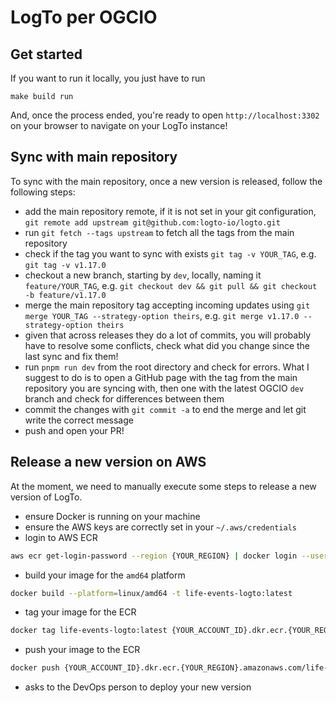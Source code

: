 [comment]: <> (This file has been added on OGCIO fork)

# LogTo per OGCIO

## Get started

If you want to run it locally, you just have to run
```
make build run
```

And, once the process ended, you're ready to open `http://localhost:3302` on your browser to navigate on your LogTo instance!

## Sync with main repository

To sync with the main repository, once a new version is released, follow the following steps:
- add the main repository remote, if it is not set in your git configuration, `git remote add upstream git@github.com:logto-io/logto.git`
- run `git fetch --tags upstream` to fetch all the tags from the main repository
- check if the tag you want to sync with exists `git tag -v YOUR_TAG`, e.g. `git tag -v v1.17.0`
- checkout a new branch, starting by `dev`, locally, naming it `feature/YOUR_TAG`, 
e.g. `git checkout dev && git pull && git checkout -b feature/v1.17.0`
- merge the main repository tag accepting incoming updates using `git merge YOUR_TAG --strategy-option theirs`, 
e.g. `git merge v1.17.0 --strategy-option theirs`
- given that across releases they do a lot of commits, you will probably have to resolve some conflicts, check what did you change since the last sync and fix them!
- run `pnpm run dev` from the root directory and check for errors. What I suggest to do is to open a GitHub page with the tag from the main repository you are syncing with, then one with the latest OGCIO `dev` branch and check for differences between them
- commit the changes with `git commit -a` to end the merge and let git write the correct message
- push and open your PR!

## Release a new version on AWS

At the moment, we need to manually execute some steps to release a new version of LogTo.
- ensure Docker is running on your machine
- ensure the AWS keys are correctly set in your `~/.aws/credentials`
- login to AWS ECR
```bash
aws ecr get-login-password --region {YOUR_REGION} | docker login --username AWS --password-stdin {YOUR_ACCOUNT_ID}.dkr.ecr.{YOUR_REGION}.amazonaws.com
```
- build your image for the `amd64` platform
```bash
docker build --platform=linux/amd64 -t life-events-logto:latest
```
- tag your image for the ECR
```bash
docker tag life-events-logto:latest {YOUR_ACCOUNT_ID}.dkr.ecr.{YOUR_REGION}.amazonaws.com/life-events-logto:latest
```
- push your image to the ECR
```bash
docker push {YOUR_ACCOUNT_ID}.dkr.ecr.{YOUR_REGION}.amazonaws.com/life-events-logto:latest
```
- asks to the DevOps person to deploy your new version